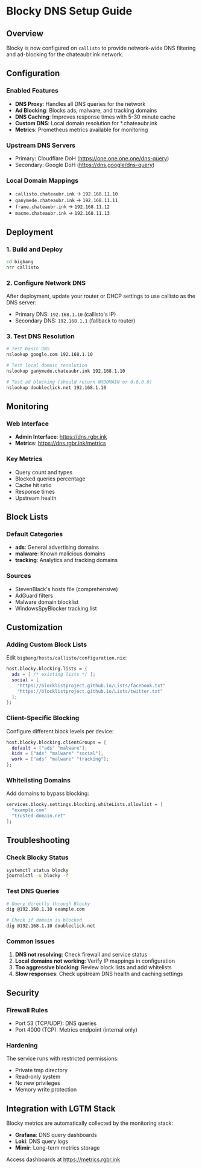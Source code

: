# Blocky DNS Setup Guide

## Overview

Blocky is now configured on `callisto` to provide network-wide DNS filtering and ad-blocking for the chateaubr.ink network.

## Configuration

### Enabled Features
- **DNS Proxy**: Handles all DNS queries for the network
- **Ad Blocking**: Blocks ads, malware, and tracking domains
- **DNS Caching**: Improves response times with 5-30 minute cache
- **Custom DNS**: Local domain resolution for *.chateaubr.ink
- **Metrics**: Prometheus metrics available for monitoring

### Upstream DNS Servers
- Primary: Cloudflare DoH (https://one.one.one.one/dns-query)
- Secondary: Google DoH (https://dns.google/dns-query)

### Local Domain Mappings
- `callisto.chateaubr.ink` → `192.168.11.10`
- `ganymede.chateaubr.ink` → `192.168.11.11`
- `frame.chateaubr.ink` → `192.168.11.12`
- `macme.chateaubr.ink` → `192.168.11.13`

## Deployment

### 1. Build and Deploy
```bash
cd bigbang
nrr callisto
```

### 2. Configure Network DNS
After deployment, update your router or DHCP settings to use callisto as the DNS server:
- Primary DNS: `192.168.1.10` (callisto's IP)
- Secondary DNS: `192.168.1.1` (fallback to router)

### 3. Test DNS Resolution
```bash
# Test basic DNS
nslookup google.com 192.168.1.10

# Test local domain resolution
nslookup ganymede.chateaubr.ink 192.168.1.10

# Test ad blocking (should return NXDOMAIN or 0.0.0.0)
nslookup doubleclick.net 192.168.1.10
```

## Monitoring

### Web Interface
- **Admin Interface**: https://dns.rgbr.ink
- **Metrics**: https://dns.rgbr.ink/metrics

### Key Metrics
- Query count and types
- Blocked queries percentage
- Cache hit ratio
- Response times
- Upstream health

## Block Lists

### Default Categories
- **ads**: General advertising domains
- **malware**: Known malicious domains
- **tracking**: Analytics and tracking domains

### Sources
- StevenBlack's hosts file (comprehensive)
- AdGuard filters
- Malware domain blocklist
- WindowsSpyBlocker tracking list

## Customization

### Adding Custom Block Lists
Edit `bigbang/hosts/callisto/configuration.nix`:

```nix
host.blocky.blocking.lists = {
  ads = [ /* existing lists */ ];
  social = [
    "https://blocklistproject.github.io/Lists/facebook.txt"
    "https://blocklistproject.github.io/Lists/twitter.txt"
  ];
};
```

### Client-Specific Blocking
Configure different block levels per device:

```nix
host.blocky.blocking.clientGroups = {
  default = ["ads" "malware"];
  kids = ["ads" "malware" "social"];
  work = ["ads" "malware" "tracking"];
};
```

### Whitelisting Domains
Add domains to bypass blocking:

```nix
services.blocky.settings.blocking.whiteLists.allowlist = [
  "example.com"
  "trusted-domain.net"
];
```

## Troubleshooting

### Check Blocky Status
```bash
systemctl status blocky
journalctl -u blocky -f
```

### Test DNS Queries
```bash
# Query directly through Blocky
dig @192.168.1.10 example.com

# Check if domain is blocked
dig @192.168.1.10 doubleclick.net
```

### Common Issues

1. **DNS not resolving**: Check firewall and service status
2. **Local domains not working**: Verify IP mappings in configuration
3. **Too aggressive blocking**: Review block lists and add whitelists
4. **Slow responses**: Check upstream DNS health and caching settings

## Security

### Firewall Rules
- Port 53 (TCP/UDP): DNS queries
- Port 4000 (TCP): Metrics endpoint (internal only)

### Hardening
The service runs with restricted permissions:
- Private tmp directory
- Read-only system
- No new privileges
- Memory write protection

## Integration with LGTM Stack

Blocky metrics are automatically collected by the monitoring stack:
- **Grafana**: DNS query dashboards
- **Loki**: DNS query logs
- **Mimir**: Long-term metrics storage

Access dashboards at https://metrics.rgbr.ink
